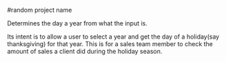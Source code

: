 #random project name

Determines the day a year from what the input is.

Its intent is to allow a user to select a year and get the day of a holiday(say thanksgiving) for that year. This is for a sales team member to check the amount of sales a client did during the holiday season.
